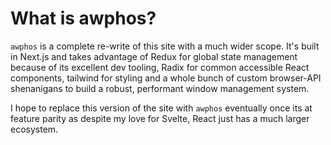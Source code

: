 # What is awphos?

`awphos` is a complete re-write of this site with a much wider scope. It's built in Next.js and takes advantage of Redux for global state management because of its excellent dev tooling, Radix for common accessible React components, tailwind for styling and a whole bunch of custom browser-API shenanigans to build a robust, performant window management system.

I hope to replace this version of the site with `awphos` eventually once its at feature parity as despite my love for Svelte, React just has a much larger ecosystem.
